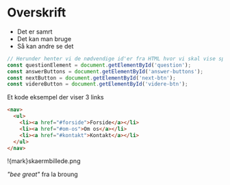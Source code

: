 # Overskrift 

- Det er samrt 
- Det kan man bruge 
- Så kan andre se det 


```javascript
// Herunder henter vi de nødvendige id'er fra HTML hvor vi skal vise spørgsmålene og svarmulighederne
const questionElement = document.getElementById('question');
const answerButtons = document.getElementById('answer-buttons');
const nextButton = document.getElementById('next-btn');
const videreButton = document.getElementById('videre-btn'); 
```

Et kode eksempel der viser 3 links 
```HTML 
<nav>
  <ul>
    <li><a href="#forside">Forside</a></li>
    <li><a href="#om-os">Om os</a></li>
    <li><a href="#kontakt">Kontakt</a></li>
  </ul>
</nav>
````
!{mark}skaermbillede.png

*"bee great"* fra la broung 


